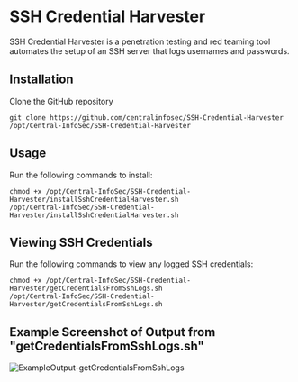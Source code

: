 # SSH Credential Harvester

SSH Credential Harvester is a penetration testing and red teaming tool automates the setup of an SSH server that logs usernames and passwords.

## Installation

Clone the GitHub repository
```
git clone https://github.com/centralinfosec/SSH-Credential-Harvester /opt/Central-InfoSec/SSH-Credential-Harvester
```

## Usage

Run the following commands to install:
```
chmod +x /opt/Central-InfoSec/SSH-Credential-Harvester/installSshCredentialHarvester.sh
/opt/Central-InfoSec/SSH-Credential-Harvester/installSshCredentialHarvester.sh
```

## Viewing SSH Credentials

Run the following commands to view any logged SSH credentials:
```
chmod +x /opt/Central-InfoSec/SSH-Credential-Harvester/getCredentialsFromSshLogs.sh
/opt/Central-InfoSec/SSH-Credential-Harvester/getCredentialsFromSshLogs.sh
```

## Example Screenshot of Output from "getCredentialsFromSshLogs.sh"

![ExampleOutput-getCredentialsFromSshLogs](screenshot.png?raw=true "ExampleOutput-getCredentialsFromSshLogs")
